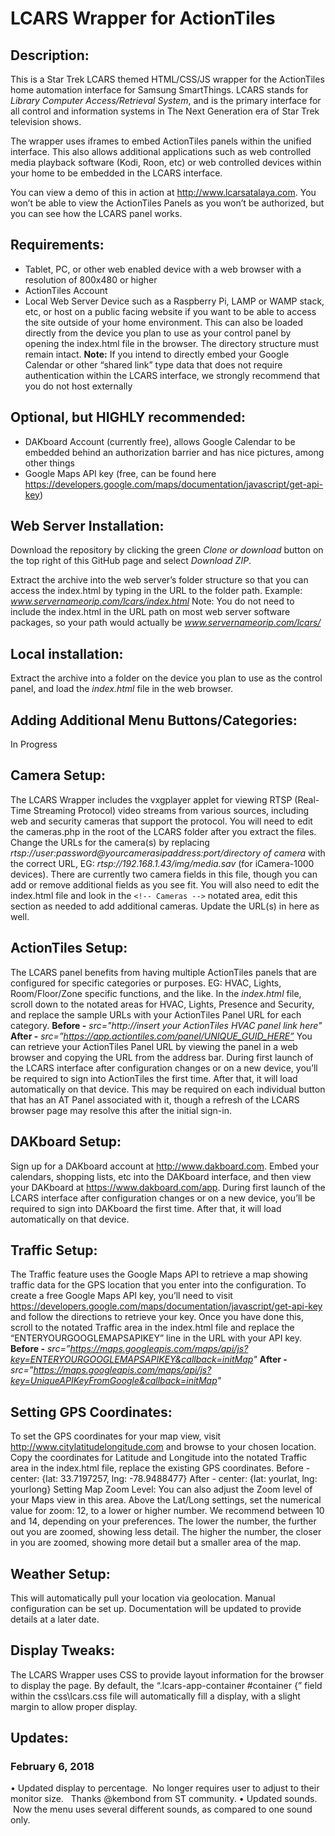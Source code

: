 # LCARS Wrapper for ActionTiles

## Description:

This is a Star Trek LCARS themed HTML/CSS/JS wrapper for the ActionTiles home automation interface for Samsung SmartThings. LCARS stands for *Library Computer Access/Retrieval System*, and is the primary interface for all control and information systems in The Next Generation era of Star Trek television shows. 

The wrapper uses iframes to embed ActionTiles panels within the unified interface. This also allows additional applications such as web controlled media playback software (Kodi, Roon, etc) or web controlled devices within your home to be embedded in the LCARS interface. 

You can view a demo of this in action at http://www.lcarsatalaya.com. You won’t be able to view the ActionTiles Panels as you won’t be authorized, but you can see how the LCARS panel works.

## Requirements:

- Tablet, PC, or other web enabled device with a web browser with a resolution of 800x480 or higher
- ActionTiles Account
- Local Web Server Device such as a Raspberry Pi, LAMP or WAMP stack, etc, or host on a public facing website if you want to be able to access the site outside of your home environment. This can also be loaded directly from the device you plan to use as your control panel by opening the index.html file in the browser. The directory structure must remain intact.
**Note:** If you intend to directly embed your Google Calendar or other “shared link” type data that does not require authentication within the LCARS interface, we strongly recommend that you do not host externally

## Optional, but HIGHLY recommended:

- DAKboard Account (currently free), allows Google Calendar to be embedded behind an authorization barrier and has nice pictures, among other things
- Google Maps API key (free, can be found here https://developers.google.com/maps/documentation/javascript/get-api-key)

## Web Server Installation:

Download the repository by clicking the green *Clone or download* button on the top right of this GitHub page and select *Download ZIP*.

Extract the archive into the web server’s folder structure so that you can access the index.html by typing in the URL to the folder path. Example: *www.servernameorip.com/lcars/index.html*
Note: You do not need to include the index.html in the URL path on most web server software packages, so your path would actually be *www.servernameorip.com/lcars/* 

## Local installation:

Extract the archive into a folder on the device you plan to use as the control panel, and load the *index.html* file in the web browser.

## Adding Additional Menu Buttons/Categories:

In Progress

## Camera Setup:

The LCARS Wrapper includes the vxgplayer applet for viewing RTSP (Real-Time Streaming Protocol) video streams from various sources, including web and security cameras that support the protocol. You will need to edit the cameras.php in the root of the LCARS folder after you extract the files. Change the URLs for the camera(s) by replacing *rtsp://user:password@yourcamerasipaddress:port/directory of camera* with the correct URL, EG: *rtsp://192.168.1.43/img/media.sav* (for iCamera-1000 devices). There are currently two camera fields in this file, though you can add or remove additional fields as you see fit. 
You will also need to edit the index.html file and look in the `<!-- Cameras -->`  notated area, edit this section as needed to add additional cameras. Update the URL(s) in here as well.

## ActionTiles Setup:

The LCARS panel benefits from having multiple ActionTiles panels that are configured for specific categories or purposes. EG: HVAC, Lights, Room/Floor/Zone specific functions, and the like.
In the *index.html* file, scroll down to the notated areas for HVAC, Lights, Presence and Security, and replace the sample URLs with your ActionTiles Panel URL for each category.
**Before -** *src="http://insert your ActionTiles HVAC panel link here"* 
**After -** *src=”https://app.actiontiles.com/panel/UNIQUE_GUID_HERE”*
You can retrieve your ActionTiles Panel URL by viewing the panel in a web browser and copying the URL from the address bar. During first launch of the LCARS interface after configuration changes or on a new device, you’ll be required to sign into ActionTiles the first time. After that, it will load automatically on that device. This may be required on each individual button that has an AT Panel associated with it, though a refresh of the LCARS browser page may resolve this after the initial sign-in.

## DAKboard Setup:

Sign up for a DAKboard account at http://www.dakboard.com. Embed your calendars, shopping lists, etc into the DAKboard interface, and then view your DAKboard at https://www.dakboard.com/app. During first launch of the LCARS interface after configuration changes or on a new device, you’ll be required to sign into DAKboard the first time. After that, it will load automatically on that device.

## Traffic Setup:

The Traffic feature uses the Google Maps API to retrieve a map showing traffic data for the GPS location that you enter into the configuration. To create a free Google Maps API key, you’ll need to visit https://developers.google.com/maps/documentation/javascript/get-api-key and follow the directions to retrieve your key. Once you have done this, scroll to the notated Traffic area in the index.html file and replace the “ENTERYOURGOOGLEMAPSAPIKEY” line in the URL with your API key. 
**Before -** *src=”https://maps.googleapis.com/maps/api/js?key=ENTERYOURGOOGLEMAPSAPIKEY&callback=initMap"*
**After -** *src=”https://maps.googleapis.com/maps/api/js?key=UniqueAPIKeyFromGoogle&callback=initMap"*

## Setting GPS Coordinates:

To set the GPS coordinates for your map view, visit http://www.citylatitudelongitude.com and browse to your chosen location. Copy the coordinates for Latitude and Longitude into the notated Traffic area in the index.html file, replace the existing GPS coordinates. 
Before - center: {lat: 33.7197257, lng: -78.9488477}
After - center: {lat: yourlat, lng: yourlong}
Setting Map Zoom Level:
You can also adjust the Zoom level of your Maps view in this area. Above the Lat/Long settings, set the numerical value for zoom: 12, to a lower or higher number. We recommend between 10 and 14, depending on your preferences. The lower the number, the further out you are zoomed, showing less detail. The higher the number, the closer in you are zoomed, showing more detail but a smaller area of the map.  

## Weather Setup:

This will automatically pull your location via geolocation. Manual configuration can be set up. Documentation will be updated to provide details at a later date.

## Display Tweaks:

The LCARS Wrapper uses CSS to provide layout information for the browser to display the page. By default, the “.lcars-app-container #container {” field within the css\lcars.css file will automatically fill a display, with a slight margin to allow proper display.  

## Updates:
### February 6, 2018
• Updated display to percentage.  No longer requires user to adjust to their monitor size.  
Thanks @kembond from ST community.
• Updated sounds.  Now the menu uses several different sounds, as compared to one sound only.



